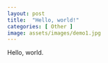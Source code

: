 ```yaml
---
layout: post
title:  "Hello, world!"
categories: [ Other ]
image: assets/images/demo1.jpg
---
```

Hello, world. 
